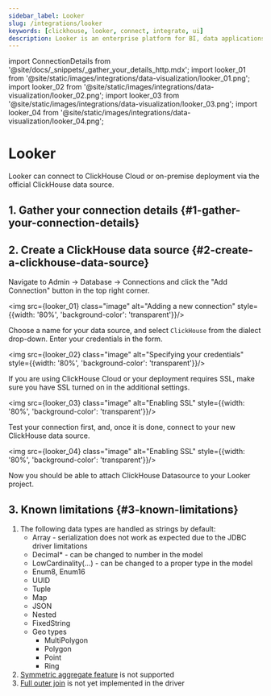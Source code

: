 ```yaml
---
sidebar_label: Looker
slug: /integrations/looker
keywords: [clickhouse, looker, connect, integrate, ui]
description: Looker is an enterprise platform for BI, data applications, and embedded analytics that helps you explore and share insights in real time.
---
```


import ConnectionDetails from '@site/docs/_snippets/_gather_your_details_http.mdx';
import looker_01 from '@site/static/images/integrations/data-visualization/looker_01.png';
import looker_02 from '@site/static/images/integrations/data-visualization/looker_02.png';
import looker_03 from '@site/static/images/integrations/data-visualization/looker_03.png';
import looker_04 from '@site/static/images/integrations/data-visualization/looker_04.png';

# Looker

Looker can connect to ClickHouse Cloud or on-premise deployment via the official ClickHouse data source.

## 1. Gather your connection details {#1-gather-your-connection-details}
<ConnectionDetails />

## 2. Create a ClickHouse data source {#2-create-a-clickhouse-data-source}

Navigate to Admin -> Database -> Connections and click the "Add Connection" button in the top right corner.

<img src={looker_01} class="image" alt="Adding a new connection" style={{width: '80%', 'background-color': 'transparent'}}/>
<br/>

Choose a name for your data source, and select `ClickHouse` from the dialect drop-down. Enter your credentials in the form.

<img src={looker_02} class="image" alt="Specifying your credentials" style={{width: '80%', 'background-color': 'transparent'}}/>
<br/>

If you are using ClickHouse Cloud or your deployment requires SSL, make sure you have SSL turned on in the additional settings.

<img src={looker_03} class="image" alt="Enabling SSL" style={{width: '80%', 'background-color': 'transparent'}}/>
<br/>

Test your connection first, and, once it is done, connect to your new ClickHouse data source.

<img src={looker_04} class="image" alt="Enabling SSL" style={{width: '80%', 'background-color': 'transparent'}}/>
<br/>

Now you should be able to attach ClickHouse Datasource to your Looker project.

## 3. Known limitations {#3-known-limitations}

1. The following data types are handled as strings by default:
   * Array - serialization does not work as expected due to the JDBC driver limitations
   * Decimal* - can be changed to number in the model
   * LowCardinality(...) - can be changed to a proper type in the model
   * Enum8, Enum16
   * UUID
   * Tuple
   * Map
   * JSON
   * Nested
   * FixedString
   * Geo types
     * MultiPolygon
     * Polygon
     * Point
     * Ring
2. [Symmetric aggregate feature](https://cloud.google.com/looker/docs/reference/param-explore-symmetric-aggregates) is not supported
3. [Full outer join](https://cloud.google.com/looker/docs/reference/param-explore-join-type#full_outer) is not yet implemented in the driver